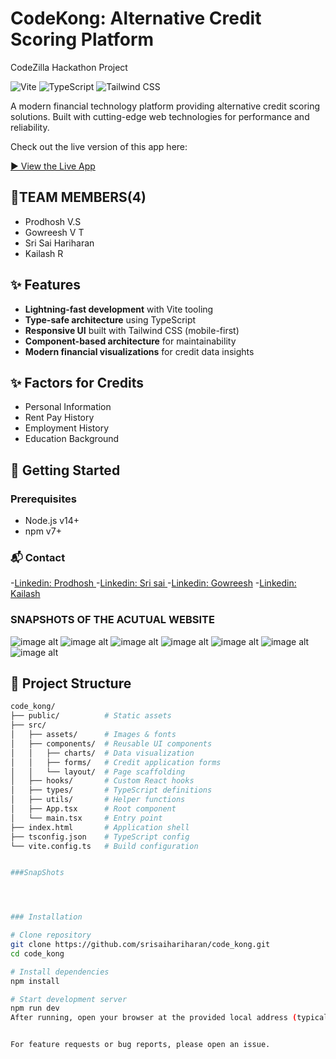 # CodeKong: Alternative Credit Scoring Platform
CodeZilla Hackathon Project

![Vite](https://img.shields.io/badge/vite-%23646CFF.svg?style=for-the-badge&logo=vite&logoColor=white)
![TypeScript](https://img.shields.io/badge/typescript-%23007ACC.svg?style=for-the-badge&logo=typescript&logoColor=white)
![Tailwind CSS](https://img.shields.io/badge/tailwindcss-%2338B2AC.svg?style=for-the-badge&logo=tailwind-css&logoColor=white)

A modern financial technology platform providing alternative credit scoring solutions. Built with cutting-edge web technologies for performance and reliability.

Check out the live version of this app here:

[▶️ View the Live App](https://lovely-souffle-001385.netlify.app/)

## 👥TEAM MEMBERS(4)
- Prodhosh V.S
- Gowreesh V T
- Sri Sai Hariharan
- Kailash R

## ✨ Features

- **Lightning-fast development** with Vite tooling
- **Type-safe architecture** using TypeScript
- **Responsive UI** built with Tailwind CSS (mobile-first)
- **Component-based architecture** for maintainability
- **Modern financial visualizations** for credit data insights

## ✨ Factors for Credits
- Personal Information
- Rent Pay History
- Employment History
- Education Background

## 🚀 Getting Started

### Prerequisites
- Node.js v14+
- npm v7+


### 📬 Contact
-[Linkedin: Prodhosh ](www.linkedin.com/in/prodhoshvs)
-[Linkedin: Sri sai ](https://www.linkedin.com/in/srisai-hariharan-s-03979736a/)
-[Linkedin: Gowreesh](https://www.linkedin.com/in/gowreesh/)
-[Linkedin: Kailash](https://www.linkedin.com/in/helloooo/)

### SNAPSHOTS OF THE ACUTUAL WEBSITE

![image alt](https://github.com/srisaihariharan/code_kong/blob/main/WhatsApp%20Image%202025-08-08%20at%2007.26.50.jpeg?raw=true)
![image alt](https://github.com/srisaihariharan/code_kong/blob/main/WhatsApp%20Image%202025-08-08%20at%2007.27.50.jpeg?raw=true)
![image alt](https://github.com/srisaihariharan/code_kong/blob/main/WhatsApp%20Image%202025-08-08%20at%2007.28.44.jpeg?raw=true)
![image alt](https://github.com/srisaihariharan/code_kong/blob/main/WhatsApp%20Image%202025-08-08%20at%2007.29.10.jpeg?raw=true)
![image alt](https://github.com/srisaihariharan/code_kong/blob/main/WhatsApp%20Image%202025-08-08%20at%2007.26.50.jpeg?raw=true)
![image alt](https://github.com/srisaihariharan/code_kong/blob/main/WhatsApp%20Image%202025-08-08%20at%2007.32.52.jpeg?raw=true)
![image alt](https://github.com/srisaihariharan/code_kong/blob/main/WhatsApp%20Image%202025-08-08%20at%2007.31.02.jpeg?raw=true)






## 📁 Project Structure

```bash
code_kong/
├── public/          # Static assets
├── src/
│   ├── assets/      # Images & fonts
│   ├── components/  # Reusable UI components
│   │   ├── charts/  # Data visualization
│   │   ├── forms/   # Credit application forms
│   │   └── layout/  # Page scaffolding
│   ├── hooks/       # Custom React hooks
│   ├── types/       # TypeScript definitions
│   ├── utils/       # Helper functions
│   ├── App.tsx      # Root component
│   └── main.tsx     # Entry point
├── index.html       # Application shell
├── tsconfig.json    # TypeScript config
└── vite.config.ts   # Build configuration


###SnapShots




### Installation

# Clone repository
git clone https://github.com/srisaihariharan/code_kong.git
cd code_kong

# Install dependencies
npm install

# Start development server
npm run dev
After running, open your browser at the provided local address (typically http://localhost:5173).


For feature requests or bug reports, please open an issue.



